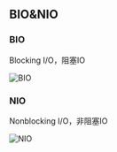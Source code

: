 BIO&NIO
---------------
### BIO
Blocking I/O，阻塞IO

![BIO](https://images.gitee.com/uploads/images/2020/0704/152032_dc0bb190_536895.png "BIO.png")

### NIO
Nonblocking I/O，非阻塞IO

![NIO](https://images.gitee.com/uploads/images/2020/0704/152047_9537def9_536895.png "NIO.png")
